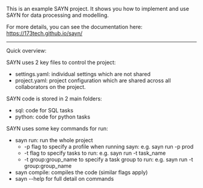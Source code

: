 This is an example SAYN project. It shows you how to implement and use SAYN for data processing and modelling.

For more details, you can see the documentation here: https://173tech.github.io/sayn/

----
Quick overview:

SAYN uses 2 key files to control the project:
  - settings.yaml: individual settings which are not shared
  - project.yaml: project configuration which are shared across all collaborators on the project.

SAYN code is stored in 2 main folders:
  - sql: code for SQL tasks
  - python: code for python tasks

SAYN uses some key commands for run:
  - sayn run: run the whole project
    - -p flag to specify a profile when running sayn: e.g. sayn run -p prod
    - -t flag to specify tasks to run: e.g. sayn run -t task_name
    - -t group:group_name to specify a task group to run: e.g. sayn run -t group:group_name
  - sayn compile: compiles the code (similar flags apply)
  - sayn --help for full detail on commands
